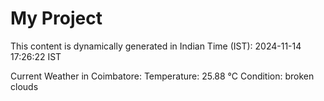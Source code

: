 # My Project

This content is dynamically generated in Indian Time (IST): 2024-11-14 17:26:22 IST


Current Weather in Coimbatore:
Temperature: 25.88 °C
Condition: broken clouds

